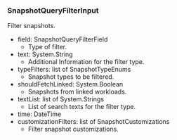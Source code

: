 ### SnapshotQueryFilterInput
Filter snapshots.

- field: SnapshotQueryFilterField
  - Type of filter.
- text: System.String
  - Additional Information for the filter type.
- typeFilters: list of SnapshotTypeEnums
  - Snapshot types to be filtered.
- shouldFetchLinked: System.Boolean
  - Snapshots from linked workloads.
- textList: list of System.Strings
  - List of search texts for the filter type.
- time: DateTime
- customizationFilters: list of SnapshotCustomizations
  - Filter snapshot customizations.

